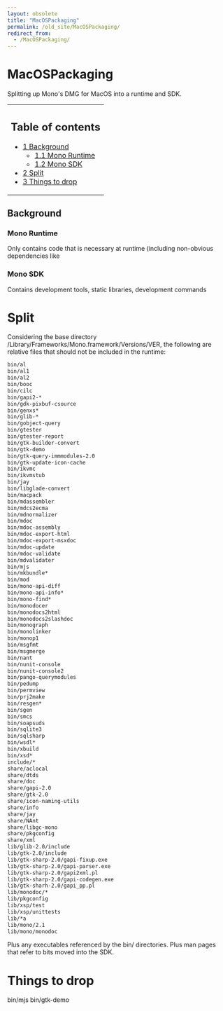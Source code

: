 ```yaml
---
layout: obsolete
title: "MacOSPackaging"
permalink: /old_site/MacOSPackaging/
redirect_from:
  - /MacOSPackaging/
---
```


MacOSPackaging
==============

Splitting up Mono's DMG for MacOS into a runtime and SDK.

<table>
<col width="100%" />
<tbody>
<tr class="odd">
<td align="left"><h2>Table of contents</h2>
<ul>
<li><a href="#background">1 Background</a>
<ul>
<li><a href="#mono-runtime">1.1 Mono Runtime</a></li>
<li><a href="#mono-sdk">1.2 Mono SDK</a></li>
</ul></li>
<li><a href="#split">2 Split</a></li>
<li><a href="#things-to-drop">3 Things to drop</a></li>
</ul></td>
</tr>
</tbody>
</table>

Background
----------

### Mono Runtime

Only contains code that is necessary at runtime (including non-obvious dependencies like

### Mono SDK

Contains development tools, static libraries, development commands

Split
=====

Considering the base directory /Library/Frameworks/Mono.framework/Versions/VER, the following are relative files that should not be included in the runtime:

``` bash
bin/al
bin/al1
bin/al2
bin/booc
bin/cilc
bin/gapi2-*
bin/gdk-pixbuf-csource
bin/genxs*
bin/glib-*
bin/gobject-query
bin/gtester
bin/gtester-report
bin/gtk-builder-convert
bin/gtk-demo
bin/gtk-query-immmodules-2.0
bin/gtk-update-icon-cache
bin/ikvmc
bin/ikvmstub
bin/jay
bin/libglade-convert
bin/macpack
bin/mdassembler
bin/mdcs2ecma
bin/mdnormalizer
bin/mdoc
bin/mdoc-assembly
bin/mdoc-export-html
bin/mdoc-export-msxdoc
bin/mdoc-update
bin/mdoc-validate
bin/mdvalidater
bin/mjs
bin/mkbundle*
bin/mod
bin/mono-api-diff
bin/mono-api-info*
bin/mono-find*
bin/monodocer
bin/monodocs2html
bin/monodocs2slashdoc
bin/monograph
bin/monolinker
bin/monop1
bin/msgfmt
bin/msgmerge
bin/nant
bin/nunit-console
bin/nunit-console2
bin/pango-querymodules
bin/pedump
bin/permview
bin/prj2make
bin/resgen*
bin/sgen
bin/smcs
bin/soapsuds
bin/sqlite3
bin/sqlsharp
bin/wsdl*
bin/xbuild
bin/xsd*
include/*
share/aclocal
share/dtds
share/doc
share/gapi-2.0
share/gtk-2.0
share/icon-naming-utils
share/info
share/jay
share/NAnt
share/libgc-mono
share/pkgconfig
share/xml
lib/glib-2.0/include
lib/gtk-2.0/include
lib/gtk-sharp-2.0/gapi-fixup.exe
lib/gtk-sharp-2.0/gapi-parser.exe
lib/gtk-sharp-2.0/gapi2xml.pl
lib/gtk-sharp-2.0/gapi-codegen.exe
lib/gtk-sharh-2.0/gapi_pp.pl
lib/monodoc/*
lib/pkgconfig
lib/xsp/test
lib/xsp/unittests
lib/*a 
lib/mono/2.1
lib/mono/monodoc
```

Plus any executables referenced by the bin/ directories. Plus man pages that refer to bits moved into the SDK.

Things to drop
==============

bin/mjs bin/gtk-demo

